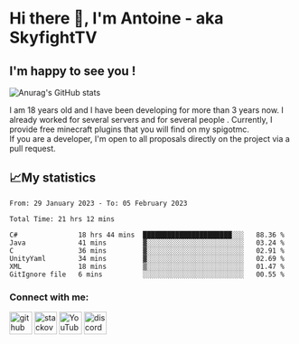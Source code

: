 # Hi there 👋, I'm Antoine - aka SkyfightTV
## I'm happy to see you !
![Anurag's GitHub stats](https://github-readme-stats.vercel.app/api?username=SKyfightTV&show_icons=true&theme=dark&count_private=true&)

I am 18 years old and I have been developing for more than 3 years now. I already worked for several servers and for several people . Currently, I provide free minecraft plugins that you will find on my spigotmc.<br>
If you are a developer, I'm open to all proposals directly on the project via a pull request.

## 📈My statistics
<!--START_SECTION:waka-->

```text
From: 29 January 2023 - To: 05 February 2023

Total Time: 21 hrs 12 mins

C#               18 hrs 44 mins  ██████████████████████░░░   88.36 %
Java             41 mins         ▓░░░░░░░░░░░░░░░░░░░░░░░░   03.24 %
C                36 mins         ▓░░░░░░░░░░░░░░░░░░░░░░░░   02.91 %
UnityYaml        34 mins         ▓░░░░░░░░░░░░░░░░░░░░░░░░   02.69 %
XML              18 mins         ▒░░░░░░░░░░░░░░░░░░░░░░░░   01.47 %
GitIgnore file   6 mins          ░░░░░░░░░░░░░░░░░░░░░░░░░   00.55 %
```

<!--END_SECTION:waka-->

### Connect with me:

[<img src='https://cdn.jsdelivr.net/npm/simple-icons@3.0.1/icons/github.svg' alt='github' height='40'>](https://github.com/SkyfightTV)  [<img src='https://cdn.jsdelivr.net/npm/simple-icons@3.0.1/icons/stackoverflow.svg' alt='stackoverflow' height='40'>](https://stackoverflow.com/users/16952856)  [<img src='https://cdn.jsdelivr.net/npm/simple-icons@3.0.1/icons/youtube.svg' alt='YouTube' height='40'>](https://www.youtube.com/channel/UCjzzQNjlBr-AZ5j1A8lMMKw)  [<img src='https://cdn.jsdelivr.net/npm/simple-icons@3.0.1/icons/discord.svg' alt='discord' height='40'>](https://discord.gg/u8yzVac)  
